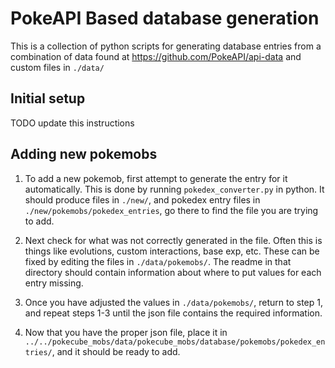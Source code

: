 # PokeAPI Based database generation

This is a collection of python scripts for generating database entries from a combination of data found at https://github.com/PokeAPI/api-data and custom files in `./data/`

## Initial setup

TODO update this instructions

## Adding new pokemobs

1. To add a new pokemob, first attempt to generate the entry for it automatically. This is done by running `pokedex_converter.py` in python. It should produce files in `./new/`, and pokedex entry files in `./new/pokemobs/pokedex_entries`, go there to find the file you are trying to add.

2. Next check for what was not correctly generated in the file. Often this is things like evolutions, custom interactions, base exp, etc. These can be fixed by editing the files in `./data/pokemobs/`. The readme in that directory should contain information about where to put values for each entry missing.

3. Once you have adjusted the values in `./data/pokemobs/`, return to step 1, and repeat steps 1-3 until the json file contains the required information.

4. Now that you have the proper json file, place it in `../../pokecube_mobs/data/pokecube_mobs/database/pokemobs/pokedex_entries/`, and it should be ready to add.

